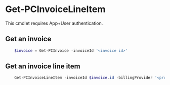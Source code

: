# Get-PCInvoiceLineItem #

This cmdlet requires App+User authentication.

## Get an invoice ##

```powershell
    $invoice = Get-PCInvoice -invoiceId '<invoice id>'
```

## Get an invoice line item ##

```powershell
    Get-PCInvoiceLineItem -invoiceId $invoice.id -billingProvider '<provider>' -invoicelineitemtype '<line item type>'
```
